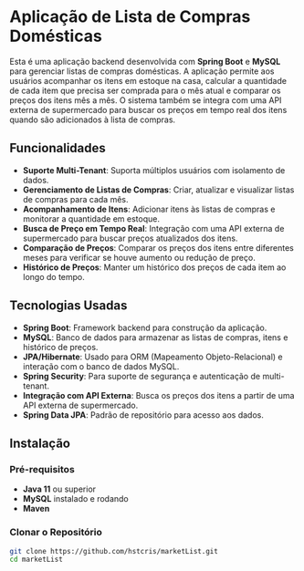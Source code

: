 # Aplicação de Lista de Compras Domésticas

Esta é uma aplicação backend desenvolvida com **Spring Boot** e **MySQL** para gerenciar listas de compras domésticas. A aplicação permite aos usuários acompanhar os itens em estoque na casa, calcular a quantidade de cada item que precisa ser comprada para o mês atual e comparar os preços dos itens mês a mês. O sistema também se integra com uma API externa de supermercado para buscar os preços em tempo real dos itens quando são adicionados à lista de compras.

## Funcionalidades

- **Suporte Multi-Tenant**: Suporta múltiplos usuários com isolamento de dados.
- **Gerenciamento de Listas de Compras**: Criar, atualizar e visualizar listas de compras para cada mês.
- **Acompanhamento de Itens**: Adicionar itens às listas de compras e monitorar a quantidade em estoque.
- **Busca de Preço em Tempo Real**: Integração com uma API externa de supermercado para buscar preços atualizados dos itens.
- **Comparação de Preços**: Comparar os preços dos itens entre diferentes meses para verificar se houve aumento ou redução de preço.
- **Histórico de Preços**: Manter um histórico dos preços de cada item ao longo do tempo.

## Tecnologias Usadas

- **Spring Boot**: Framework backend para construção da aplicação.
- **MySQL**: Banco de dados para armazenar as listas de compras, itens e histórico de preços.
- **JPA/Hibernate**: Usado para ORM (Mapeamento Objeto-Relacional) e interação com o banco de dados MySQL.
- **Spring Security**: Para suporte de segurança e autenticação de multi-tenant.
- **Integração com API Externa**: Busca os preços dos itens a partir de uma API externa de supermercado.
- **Spring Data JPA**: Padrão de repositório para acesso aos dados.


## Instalação

### Pré-requisitos

- **Java 11** ou superior
- **MySQL** instalado e rodando
- **Maven** 

### Clonar o Repositório

```bash
git clone https://github.com/hstcris/marketList.git
cd marketList
